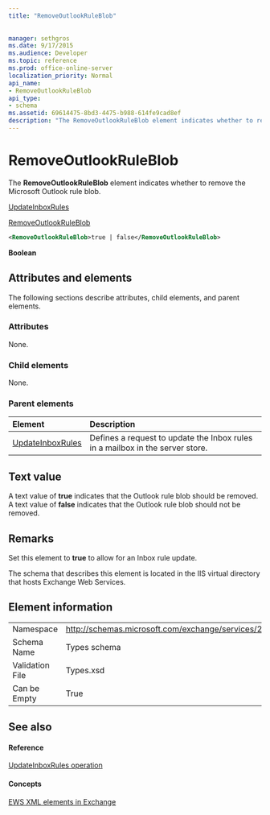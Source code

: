 ```yaml
---
title: "RemoveOutlookRuleBlob"
 
 
manager: sethgros
ms.date: 9/17/2015
ms.audience: Developer
ms.topic: reference
ms.prod: office-online-server
localization_priority: Normal
api_name:
- RemoveOutlookRuleBlob
api_type:
- schema
ms.assetid: 69614475-8bd3-4475-b988-614fe9cad8ef
description: "The RemoveOutlookRuleBlob element indicates whether to remove the Microsoft Outlook rule blob."
---
```


# RemoveOutlookRuleBlob

The **RemoveOutlookRuleBlob** element indicates whether to remove the Microsoft Outlook rule blob. 
  
[UpdateInboxRules](updateinboxrules.md)
  
[RemoveOutlookRuleBlob](removeoutlookruleblob.md)
  
```XML
<RemoveOutlookRuleBlob>true | false</RemoveOutlookRuleBlob>
```

 **Boolean**
## Attributes and elements

The following sections describe attributes, child elements, and parent elements.
  
### Attributes

None.
  
### Child elements

None.
  
### Parent elements

|**Element**|**Description**|
|:-----|:-----|
|[UpdateInboxRules](updateinboxrules.md) <br/> |Defines a request to update the Inbox rules in a mailbox in the server store.  <br/> |
   
## Text value

A text value of **true** indicates that the Outlook rule blob should be removed. A text value of **false** indicates that the Outlook rule blob should not be removed. 
  
## Remarks

Set this element to **true** to allow for an Inbox rule update. 
  
The schema that describes this element is located in the IIS virtual directory that hosts Exchange Web Services.
  
## Element information

|||
|:-----|:-----|
|Namespace  <br/> |http://schemas.microsoft.com/exchange/services/2006/types  <br/> |
|Schema Name  <br/> |Types schema  <br/> |
|Validation File  <br/> |Types.xsd  <br/> |
|Can be Empty  <br/> |True  <br/> |
   
## See also

#### Reference

[UpdateInboxRules operation](updateinboxrules-operation.md)
#### Concepts

[EWS XML elements in Exchange](ews-xml-elements-in-exchange.md)

